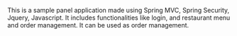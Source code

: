 This is a sample panel application made using Spring MVC, Spring Security, Jquery, Javascript.
It includes functionalities like login, and restaurant menu and order management. It can be used as order management.
